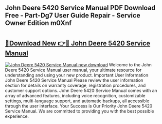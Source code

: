 ## John Deere 5420 Service Manual PDF Download Free - Part-Dg7 User Guide Repair - Service Owner Edition m0Xnf

# <h2><a href="http://bc19863.oget.top/?id=John+Deere+5420+Service+Manual">🔗Download New 👉🔴 John Deere 5420 Service Manual</a></h2>

[![John Deere 5420 Service Manual new download](https://i.imgur.com/5g1atiW.png)](http://bc19863.oget.top/?id=John+Deere+5420+Service+Manual)
Welcome to the John Deere 5420 Service Manual user manual, your ultimate resource for understanding and using your new product. Important User Information John Deere 5420 Service Manual Please review the user information section for details on warranty coverage, registration procedures, and customer support options. John Deere 5420 Service Manual comes with an array of advanced features, including voice recognition, customizable settings, multi-language support, and automatic backups, all accessible through the user interface. Your Success is Our Priority John Deere 5420 Service Manual. We are committed to providing you with the best possible experience.
